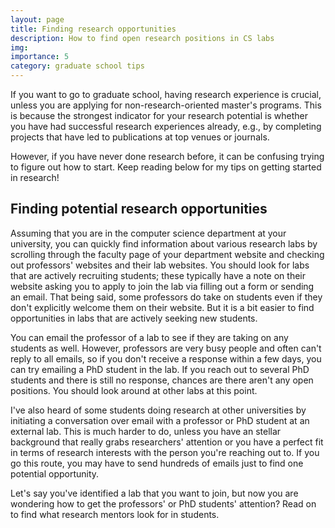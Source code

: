 ```yaml
---
layout: page
title: Finding research opportunities
description: How to find open research positions in CS labs
img:
importance: 5
category: graduate school tips
---
```


If you want to go to graduate school, having research experience is crucial, unless you are applying for non-research-oriented master's programs. This is because the strongest indicator for your research potential is whether you have had successful research experiences already, e.g., by completing projects that have led to publications at top venues or journals.

However, if you have never done research before, it can be confusing trying to figure out how to start. Keep reading below for my tips on getting started in research!

## Finding potential research opportunities

Assuming that you are in the computer science department at your university, you can quickly find information about various research labs by scrolling through the faculty page of your department website and checking out professors' websites and their lab websites. You should look for labs that are actively recruiting students; these typically have a note on their website asking you to apply to join the lab via filling out a form or sending an email. That being said, some professors do take on students even if they don't explicitly welcome them on their website. But it is a bit easier to find opportunities in labs that are actively seeking new students.

You can email the professor of a lab to see if they are taking on any students as well. However, professors are very busy people and often can't reply to all emails, so if you don't receive a response within a few days, you can try emailing a PhD student in the lab. If you reach out to several PhD students and there is still no response, chances are there aren't any open positions. You should look around at other labs at this point.

I've also heard of some students doing research at other universities by initiating a conversation over email with a professor or PhD student at an external lab. This is much harder to do, unless you have an stellar background that really grabs researchers' attention or you have a perfect fit in terms of research interests with the person you're reaching out to. If you go this route, you may have to send hundreds of emails just to find one potential opportunity.

Let's say you've identified a lab that you want to join, but now you are wondering how to get the professors' or PhD students' attention? Read on to find what research mentors look for in students.

